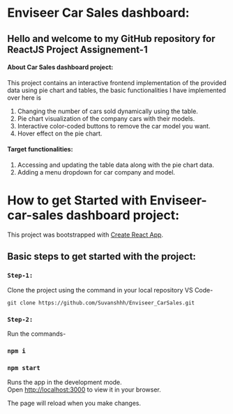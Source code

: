 # Enviseer Car Sales dashboard:

## Hello and welcome to my GitHub repository for ReactJS Project Assignement-1
#### About Car Sales dashboard project:
This project contains an interactive frontend implementation of the provided data using pie chart and tables, the basic functionalities I have implemented over here is 
1) Changing the number of cars sold dynamically using the table.
2) Pie chart visualization of the company cars with their models.
3) Interactive color-coded buttons to remove the car model you want.
4) Hover effect on the pie chart.

#### Target functionalities:
1) Accessing and updating the table data along with the pie chart data.
2) Adding a menu dropdown for car company and model.




# How to get Started with Enviseer-car-sales dashboard project:

This project was bootstrapped with [Create React App](https://github.com/facebook/create-react-app).

## Basic steps to get started with the project:

### `Step-1:` 
Clone the project using the command in your local repository VS Code- 

`git clone https://github.com/Suvanshhh/Enviseer_CarSales.git`

### `Step-2:`
Run the commands- 

### `npm i`
### `npm start`

Runs the app in the development mode.\
Open [http://localhost:3000](http://localhost:3000) to view it in your browser.

The page will reload when you make changes.


